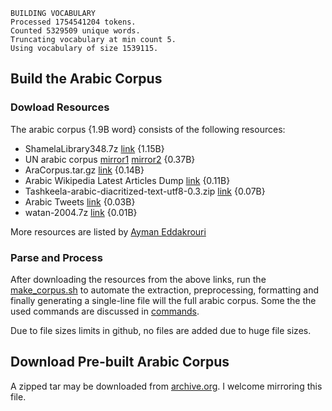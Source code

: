```
BUILDING VOCABULARY
Processed 1754541204 tokens.
Counted 5329509 unique words.
Truncating vocabulary at min count 5.
Using vocabulary of size 1539115.
```
## Build the Arabic Corpus
### Dowload Resources
The arabic corpus {1.9B word} consists of the following resources:
 - ShamelaLibrary348.7z [link](https://www.quran.tv/ketab/ShamelaLibrary348.7z) {1.15B}
 - UN arabic corpus [mirror1](http://lotus.kuee.kyoto-u.ac.jp/~raj/rajwindroot/corpora_downloads/UN_CORPUS/UNv1.0.6way.ar.txt) [mirror2](http://corpus.leeds.ac.uk/bogdan/resources/UN-corpus/6way/UNv1.0.6way.ar.txt) {0.37B}
 - AraCorpus.tar.gz [link](http://aracorpus.e3rab.com/argistestsrv.nmsu.edu/AraCorpus.tar.gz) {0.14B}
 - Arabic Wikipedia Latest Articles Dump [link](https://dumps.wikimedia.org/arwiki/latest/arwiki-latest-pages-articles.xml.bz2) {0.11B}
 - Tashkeela-arabic-diacritized-text-utf8-0.3.zip [link](https://netix.dl.sourceforge.net/project/tashkeela/) {0.07B}
 - Arabic Tweets [link](https://github.com/bakrianoo/Datasets) {0.03B}
 - watan-2004.7z [link](https://netix.dl.sourceforge.net/project/arabiccorpus/watan-2004corpus/watan-2004.7z) {0.01B}
 
More resources are listed by [Ayman Eddakrouri](https://sites.google.com/a/aucegypt.edu/infoguistics/directory/Corpus-Linguistics/arabic-corpora) 
### Parse and Process
After downloading the resources from the above links, run the [make_corpus.sh](make_corpus.sh) to automate the extraction, preprocessing,  formatting and finally generating a single-line file will the full arabic corpus. Some the the used commands are discussed in [commands](commands.md). 

Due to file sizes limits in github, no files are added due to huge file sizes.

## Download Pre-built Arabic Corpus
A zipped tar may be downloaded from [archive.org](https://archive.org/details/arabic_corpus).
I welcome mirroring this file.
